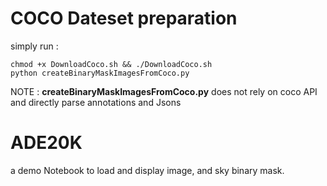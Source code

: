 
# COCO Dateset preparation

simply run :

```
chmod +x DownloadCoco.sh && ./DownloadCoco.sh
python createBinaryMaskImagesFromCoco.py
```

NOTE : **createBinaryMaskImagesFromCoco.py** does not rely on coco API and directly parse annotations and Jsons

# ADE20K

a demo Notebook to load and display image, and sky binary mask. 

